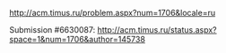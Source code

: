 http://acm.timus.ru/problem.aspx?num=1706&locale=ru

Submission #6630087: http://acm.timus.ru/status.aspx?space=1&num=1706&author=145738
